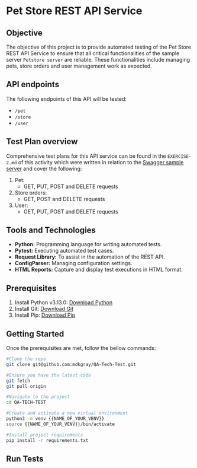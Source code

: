# Pet Store REST API Service 

## Objective
The objective of this project is to provide automated testing of the Pet Store REST API Service to ensure that all critical functionalities of the sample server `Petstore server` are reliable. These functionalities include managing pets, store orders and user management work as expected. 

## API endpoints
The following endpoints of this API will be tested:
- `/pet`
- `/store`
- `/user`

## Test Plan overview
Comprehensive test plans for this API service can be found in the `EXERCISE-2.md` of this activity which were written in relation to the [Swagger sample server](https://mandrillapp.com/track/click/30950621/petstore.swagger.io?p=eyJzIjoiWDlESEktZDdPVElkaDRjUHRwZ0NwVGl6SE80IiwidiI6MSwicCI6IntcInVcIjozMDk1MDYyMSxcInZcIjoxLFwidXJsXCI6XCJodHRwczpcXFwvXFxcL3BldHN0b3JlLnN3YWdnZXIuaW9cXFwvXCIsXCJpZFwiOlwiZGIzNzI4YWIwMDIwNGI4MmI4NTRiYjAyNjkzNjhkZDhcIixcInVybF9pZHNcIjpbXCJhNTk4N2FiNjI0ODQ0YTMzODE1MWQzODNkMDI1YjNkYTc5ZmY1ZmE1XCJdfSJ9) and cover the following:
1. Pet:
    - GET, PUT, POST and DELETE requests 
2. Store orders:
    - GET, POST and DELETE requests 
3. User:
    - GET, PUT, POST and DELETE requests 

## Tools and Technologies
- **Python:** Programming language for writing automated tests.
- **Pytest:** Executing automated test cases.
- **Request Library:** To assist in the automation of the REST API. 
- **ConfigParser:** Managing configuration settings.
- **HTML Reports:** Capture and display test executions in HTML format.

## Prerequisites
1. Install Python v3.13.0: [Download Python](https://www.python.org/downloads/)
2. Install Git: [Download Git](https://git-scm.com/downloads)
3. Install Pip: [Download Pip](https://pip.pypa.io/en/stable/installation/)

## Getting Started
Once the prerequisites are met, follow the bellow commands:

```bash 
#Clone the repo
git clone git@github.com:mdkgray/QA-Tech-Test.git

#Ensure you have the latest code
git fetch
git pull origin

#Navigate to the project 
cd QA-TECH-TEST

#Create and activate a new virtual environment 
python3 -m venv {{NAME_OF_YOUR_VENV}}
source {{NAME_OF_YOUR_VENV}}/bin/activate 

#Install project requirements
pip install -r requirements.txt
```

## Run Tests

<!-- TODO: Add scripts to run tests -->